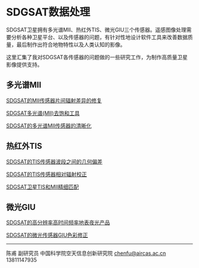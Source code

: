 # SDGSAT数据处理

SDGSAT卫星拥有多光谱MII、热红外TIS、微光GIU三个传感器。遥感图像处理需要分析各种卫星平台、以及传感器的问题，有针对性地设计软件工具来改善数据质量，最后制作出符合地物特性以及人类认知的影像。

这里汇集了我对SDGSAT各传感器的问题做的一些研究工作，为制作高质量卫星影像提供支持。

## 多光谱MII

[SDGSAT的MII传感器片间辐射差异的修复](discuss/discuss_sdgsat_mii_section.html)

[SDGSAT多光谱(MII)去饱和工具](discuss/discuss_sdgsat_mii_deexpose.html)

[SDGSAT的多光谱MII传感器的清晰化](discuss/discuss_sdgsat_mii_sr.html)

## 热红外TIS

[SDGSAT的TIS传感器波段之间的几何偏差](discuss/discuss_sdgsat_tis.html)

[SDGSAT的TIS传感器相对辐射校正](discuss/discuss_sdgsat_tis_yizi.html)

[SDGSAT卫星TIS和MII精细匹配](discuss/discuss_sdgsat_tis_mii_reg.html)

## 微光GIU

[SDGSAT的高分辨率高时间频率地表夜光产品](discuss/discuss_sdgsat_giu.html)

[SDGSAT的微光传感器GIU色彩修正](discuss/discuss_sdgsat_giu_blue.html)

---

陈甫 副研究员
中国科学院空天信息创新研究院
chenfu@aircas.ac.cn
13811147935